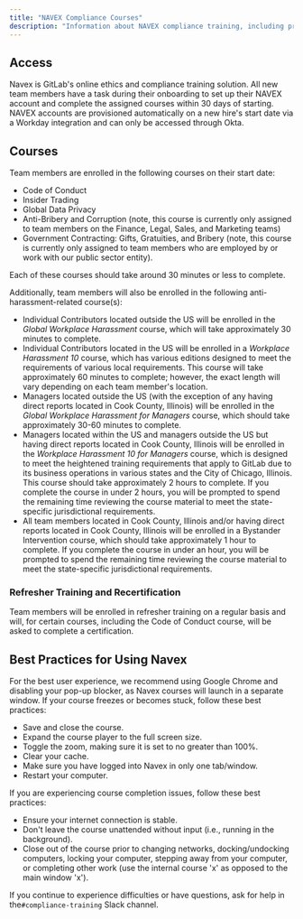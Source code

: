 ```yaml
---
title: "NAVEX Compliance Courses"
description: "Information about NAVEX compliance training, including processes, course info, and FAQ"
---
```


## Access

Navex is GitLab's online ethics and compliance training solution. All new team members have a task during their onboarding to set up their NAVEX account and complete the assigned courses within 30 days of starting. NAVEX accounts are provisioned automatically on a new hire's start date via a Workday integration and can only be accessed through Okta.

## Courses

Team members are enrolled in the following courses on their start date:

- Code of Conduct
- Insider Trading
- Global Data Privacy
- Anti-Bribery and Corruption (note, this course is currently only assigned to team members on the Finance, Legal, Sales, and Marketing teams)
- Government Contracting: Gifts, Gratuities, and Bribery (note, this course is currently only assigned to team members who are employed by or work with our public sector entity).

Each of these courses should take around 30 minutes or less to complete.

Additionally, team members will also be enrolled in the following anti-harassment-related course(s):

- Individual Contributors located outside the US will be enrolled in the *Global Workplace Harassment* course, which will take approximately 30 minutes to complete.
- Individual Contributors located in the US will be enrolled in a *Workplace Harassment 10* course, which has various editions designed to meet the requirements of various local requirements. This course will take approximately 60 minutes to complete; however, the exact length will vary depending on each team member's location.
- Managers located outside the US (with the exception of any having direct reports located in Cook County, Illinois) will be enrolled in the *Global Workplace Harassment for Managers* course, which should take approximately 30-60 minutes to complete.
- Managers located within the US and managers outside the US but having direct reports located in Cook County, Illinois will be enrolled in the *Workplace Harassment 10 for Managers* course, which is designed to meet the heightened training requirements that apply to GitLab due to its business operations in various states and the City of Chicago, Illinois. This course should take approximately 2 hours to complete. If you complete the course in under 2 hours, you will be prompted to spend the remaining time reviewing the course material to meet the state-specific jurisdictional requirements.
- All team members located in Cook County, Illinois and/or having direct reports located in Cook County, Illinois will be enrolled in a Bystander Intervention course, which should take approximately 1 hour to complete. If you complete the course in under an hour, you will be prompted to spend the remaining time reviewing the course material to meet the state-specific jurisdictional requirements.

### Refresher Training and Recertification

Team members will be enrolled in refresher training on a regular basis and will, for certain courses, including the Code of Conduct course, will be asked to complete a certification.

## Best Practices for Using Navex

For the best user experience, we recommend using Google Chrome and disabling your pop-up blocker, as Navex courses will launch in a separate window. If your course freezes or becomes stuck, follow these best practices:

- Save and close the course.
- Expand the course player to the full screen size.
- Toggle the zoom, making sure it is set to no greater than 100%.
- Clear your cache.
- Make sure you have logged into Navex in only one tab/window.
- Restart your computer. 

If you are experiencing course completion issues, follow these best practices:

- Ensure your internet connection is stable.
- Don't leave the course unattended without input (i.e., running in the background).
- Close out of the course prior to changing networks, docking/undocking computers, locking your computer, stepping away from your computer, or completing other work (use the internal course 'x' as opposed to the main window 'x').

If you continue to experience difficulties or have questions, ask for help in the`#compliance-training` Slack channel.
